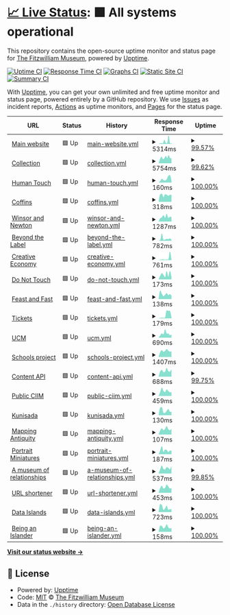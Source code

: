 # [📈 Live Status](https://fitzwilliammuseum.github.io/uptime): <!--live status--> **🟩 All systems operational**

This repository contains the open-source uptime monitor and status page for [The Fitzwilliam Museum](https://fitzmuseum.cam.ac.uk), powered by [Upptime](https://github.com/upptime/upptime).

[![Uptime CI](https://github.com/fitzwilliammuseum/uptime/workflows/Uptime%20CI/badge.svg)](https://github.com/fitzwilliammuseum/uptime/actions?query=workflow%3A%22Uptime+CI%22)
[![Response Time CI](https://github.com/fitzwilliammuseum/uptime/workflows/Response%20Time%20CI/badge.svg)](https://github.com/fitzwilliammuseum/uptime/actions?query=workflow%3A%22Response+Time+CI%22)
[![Graphs CI](https://github.com/fitzwilliammuseum/uptime/workflows/Graphs%20CI/badge.svg)](https://github.com/fitzwilliammuseum/uptime/actions?query=workflow%3A%22Graphs+CI%22)
[![Static Site CI](https://github.com/fitzwilliammuseum/uptime/workflows/Static%20Site%20CI/badge.svg)](https://github.com/fitzwilliammuseum/uptime/actions?query=workflow%3A%22Static+Site+CI%22)
[![Summary CI](https://github.com/fitzwilliammuseum/uptime/workflows/Summary%20CI/badge.svg)](https://github.com/fitzwilliammuseum/uptime/actions?query=workflow%3A%22Summary+CI%22)

With [Upptime](https://upptime.js.org), you can get your own unlimited and free uptime monitor and status page, powered entirely by a GitHub repository. We use [Issues](https://github.com/fitzwilliammuseum/uptime/issues) as incident reports, [Actions](https://github.com/fitzwilliammuseum/uptime/actions) as uptime monitors, and [Pages](https://fitzwilliammuseum.github.io/uptime) for the status page.

<!--start: status pages-->
<!-- This summary is generated by Upptime (https://github.com/upptime/upptime) -->
<!-- Do not edit this manually, your changes will be overwritten -->
<!-- prettier-ignore -->
| URL | Status | History | Response Time | Uptime |
| --- | ------ | ------- | ------------- | ------ |
| <img alt="" src="https://icons.duckduckgo.com/ip3/fitzmuseum.cam.ac.uk.ico" height="13"> [Main website](https://fitzmuseum.cam.ac.uk) | 🟩 Up | [main-website.yml](https://github.com/FitzwilliamMuseum/uptime/commits/HEAD/history/main-website.yml) | <details><summary><img alt="Response time graph" src="./graphs/main-website/response-time-week.png" height="20"> 5314ms</summary><br><a href="https://uptime.fitz.ms/history/main-website"><img alt="Response time 2534" src="https://img.shields.io/endpoint?url=https%3A%2F%2Fraw.githubusercontent.com%2FFitzwilliamMuseum%2Fuptime%2FHEAD%2Fapi%2Fmain-website%2Fresponse-time.json"></a><br><a href="https://uptime.fitz.ms/history/main-website"><img alt="24-hour response time 6651" src="https://img.shields.io/endpoint?url=https%3A%2F%2Fraw.githubusercontent.com%2FFitzwilliamMuseum%2Fuptime%2FHEAD%2Fapi%2Fmain-website%2Fresponse-time-day.json"></a><br><a href="https://uptime.fitz.ms/history/main-website"><img alt="7-day response time 5314" src="https://img.shields.io/endpoint?url=https%3A%2F%2Fraw.githubusercontent.com%2FFitzwilliamMuseum%2Fuptime%2FHEAD%2Fapi%2Fmain-website%2Fresponse-time-week.json"></a><br><a href="https://uptime.fitz.ms/history/main-website"><img alt="30-day response time 4545" src="https://img.shields.io/endpoint?url=https%3A%2F%2Fraw.githubusercontent.com%2FFitzwilliamMuseum%2Fuptime%2FHEAD%2Fapi%2Fmain-website%2Fresponse-time-month.json"></a><br><a href="https://uptime.fitz.ms/history/main-website"><img alt="1-year response time 2950" src="https://img.shields.io/endpoint?url=https%3A%2F%2Fraw.githubusercontent.com%2FFitzwilliamMuseum%2Fuptime%2FHEAD%2Fapi%2Fmain-website%2Fresponse-time-year.json"></a></details> | <details><summary><a href="https://uptime.fitz.ms/history/main-website">99.57%</a></summary><a href="https://uptime.fitz.ms/history/main-website"><img alt="All-time uptime 99.65%" src="https://img.shields.io/endpoint?url=https%3A%2F%2Fraw.githubusercontent.com%2FFitzwilliamMuseum%2Fuptime%2FHEAD%2Fapi%2Fmain-website%2Fuptime.json"></a><br><a href="https://uptime.fitz.ms/history/main-website"><img alt="24-hour uptime 99.22%" src="https://img.shields.io/endpoint?url=https%3A%2F%2Fraw.githubusercontent.com%2FFitzwilliamMuseum%2Fuptime%2FHEAD%2Fapi%2Fmain-website%2Fuptime-day.json"></a><br><a href="https://uptime.fitz.ms/history/main-website"><img alt="7-day uptime 99.57%" src="https://img.shields.io/endpoint?url=https%3A%2F%2Fraw.githubusercontent.com%2FFitzwilliamMuseum%2Fuptime%2FHEAD%2Fapi%2Fmain-website%2Fuptime-week.json"></a><br><a href="https://uptime.fitz.ms/history/main-website"><img alt="30-day uptime 99.75%" src="https://img.shields.io/endpoint?url=https%3A%2F%2Fraw.githubusercontent.com%2FFitzwilliamMuseum%2Fuptime%2FHEAD%2Fapi%2Fmain-website%2Fuptime-month.json"></a><br><a href="https://uptime.fitz.ms/history/main-website"><img alt="1-year uptime 99.13%" src="https://img.shields.io/endpoint?url=https%3A%2F%2Fraw.githubusercontent.com%2FFitzwilliamMuseum%2Fuptime%2FHEAD%2Fapi%2Fmain-website%2Fuptime-year.json"></a></details>
| <img alt="" src="https://icons.duckduckgo.com/ip3/data.fitzmuseum.cam.ac.uk.ico" height="13"> [Collection](https://data.fitzmuseum.cam.ac.uk) | 🟩 Up | [collection.yml](https://github.com/FitzwilliamMuseum/uptime/commits/HEAD/history/collection.yml) | <details><summary><img alt="Response time graph" src="./graphs/collection/response-time-week.png" height="20"> 5754ms</summary><br><a href="https://uptime.fitz.ms/history/collection"><img alt="Response time 3255" src="https://img.shields.io/endpoint?url=https%3A%2F%2Fraw.githubusercontent.com%2FFitzwilliamMuseum%2Fuptime%2FHEAD%2Fapi%2Fcollection%2Fresponse-time.json"></a><br><a href="https://uptime.fitz.ms/history/collection"><img alt="24-hour response time 7603" src="https://img.shields.io/endpoint?url=https%3A%2F%2Fraw.githubusercontent.com%2FFitzwilliamMuseum%2Fuptime%2FHEAD%2Fapi%2Fcollection%2Fresponse-time-day.json"></a><br><a href="https://uptime.fitz.ms/history/collection"><img alt="7-day response time 5754" src="https://img.shields.io/endpoint?url=https%3A%2F%2Fraw.githubusercontent.com%2FFitzwilliamMuseum%2Fuptime%2FHEAD%2Fapi%2Fcollection%2Fresponse-time-week.json"></a><br><a href="https://uptime.fitz.ms/history/collection"><img alt="30-day response time 4595" src="https://img.shields.io/endpoint?url=https%3A%2F%2Fraw.githubusercontent.com%2FFitzwilliamMuseum%2Fuptime%2FHEAD%2Fapi%2Fcollection%2Fresponse-time-month.json"></a><br><a href="https://uptime.fitz.ms/history/collection"><img alt="1-year response time 3971" src="https://img.shields.io/endpoint?url=https%3A%2F%2Fraw.githubusercontent.com%2FFitzwilliamMuseum%2Fuptime%2FHEAD%2Fapi%2Fcollection%2Fresponse-time-year.json"></a></details> | <details><summary><a href="https://uptime.fitz.ms/history/collection">99.62%</a></summary><a href="https://uptime.fitz.ms/history/collection"><img alt="All-time uptime 99.81%" src="https://img.shields.io/endpoint?url=https%3A%2F%2Fraw.githubusercontent.com%2FFitzwilliamMuseum%2Fuptime%2FHEAD%2Fapi%2Fcollection%2Fuptime.json"></a><br><a href="https://uptime.fitz.ms/history/collection"><img alt="24-hour uptime 99.32%" src="https://img.shields.io/endpoint?url=https%3A%2F%2Fraw.githubusercontent.com%2FFitzwilliamMuseum%2Fuptime%2FHEAD%2Fapi%2Fcollection%2Fuptime-day.json"></a><br><a href="https://uptime.fitz.ms/history/collection"><img alt="7-day uptime 99.62%" src="https://img.shields.io/endpoint?url=https%3A%2F%2Fraw.githubusercontent.com%2FFitzwilliamMuseum%2Fuptime%2FHEAD%2Fapi%2Fcollection%2Fuptime-week.json"></a><br><a href="https://uptime.fitz.ms/history/collection"><img alt="30-day uptime 99.79%" src="https://img.shields.io/endpoint?url=https%3A%2F%2Fraw.githubusercontent.com%2FFitzwilliamMuseum%2Fuptime%2FHEAD%2Fapi%2Fcollection%2Fuptime-month.json"></a><br><a href="https://uptime.fitz.ms/history/collection"><img alt="1-year uptime 99.39%" src="https://img.shields.io/endpoint?url=https%3A%2F%2Fraw.githubusercontent.com%2FFitzwilliamMuseum%2Fuptime%2FHEAD%2Fapi%2Fcollection%2Fuptime-year.json"></a></details>
| <img alt="" src="https://icons.duckduckgo.com/ip3/human-touch.fitzmuseum.cam.ac.uk.ico" height="13"> [Human Touch](https://human-touch.fitzmuseum.cam.ac.uk) | 🟩 Up | [human-touch.yml](https://github.com/FitzwilliamMuseum/uptime/commits/HEAD/history/human-touch.yml) | <details><summary><img alt="Response time graph" src="./graphs/human-touch/response-time-week.png" height="20"> 160ms</summary><br><a href="https://uptime.fitz.ms/history/human-touch"><img alt="Response time 375" src="https://img.shields.io/endpoint?url=https%3A%2F%2Fraw.githubusercontent.com%2FFitzwilliamMuseum%2Fuptime%2FHEAD%2Fapi%2Fhuman-touch%2Fresponse-time.json"></a><br><a href="https://uptime.fitz.ms/history/human-touch"><img alt="24-hour response time 98" src="https://img.shields.io/endpoint?url=https%3A%2F%2Fraw.githubusercontent.com%2FFitzwilliamMuseum%2Fuptime%2FHEAD%2Fapi%2Fhuman-touch%2Fresponse-time-day.json"></a><br><a href="https://uptime.fitz.ms/history/human-touch"><img alt="7-day response time 160" src="https://img.shields.io/endpoint?url=https%3A%2F%2Fraw.githubusercontent.com%2FFitzwilliamMuseum%2Fuptime%2FHEAD%2Fapi%2Fhuman-touch%2Fresponse-time-week.json"></a><br><a href="https://uptime.fitz.ms/history/human-touch"><img alt="30-day response time 221" src="https://img.shields.io/endpoint?url=https%3A%2F%2Fraw.githubusercontent.com%2FFitzwilliamMuseum%2Fuptime%2FHEAD%2Fapi%2Fhuman-touch%2Fresponse-time-month.json"></a><br><a href="https://uptime.fitz.ms/history/human-touch"><img alt="1-year response time 375" src="https://img.shields.io/endpoint?url=https%3A%2F%2Fraw.githubusercontent.com%2FFitzwilliamMuseum%2Fuptime%2FHEAD%2Fapi%2Fhuman-touch%2Fresponse-time-year.json"></a></details> | <details><summary><a href="https://uptime.fitz.ms/history/human-touch">100.00%</a></summary><a href="https://uptime.fitz.ms/history/human-touch"><img alt="All-time uptime 99.58%" src="https://img.shields.io/endpoint?url=https%3A%2F%2Fraw.githubusercontent.com%2FFitzwilliamMuseum%2Fuptime%2FHEAD%2Fapi%2Fhuman-touch%2Fuptime.json"></a><br><a href="https://uptime.fitz.ms/history/human-touch"><img alt="24-hour uptime 100.00%" src="https://img.shields.io/endpoint?url=https%3A%2F%2Fraw.githubusercontent.com%2FFitzwilliamMuseum%2Fuptime%2FHEAD%2Fapi%2Fhuman-touch%2Fuptime-day.json"></a><br><a href="https://uptime.fitz.ms/history/human-touch"><img alt="7-day uptime 100.00%" src="https://img.shields.io/endpoint?url=https%3A%2F%2Fraw.githubusercontent.com%2FFitzwilliamMuseum%2Fuptime%2FHEAD%2Fapi%2Fhuman-touch%2Fuptime-week.json"></a><br><a href="https://uptime.fitz.ms/history/human-touch"><img alt="30-day uptime 100.00%" src="https://img.shields.io/endpoint?url=https%3A%2F%2Fraw.githubusercontent.com%2FFitzwilliamMuseum%2Fuptime%2FHEAD%2Fapi%2Fhuman-touch%2Fuptime-month.json"></a><br><a href="https://uptime.fitz.ms/history/human-touch"><img alt="1-year uptime 100.00%" src="https://img.shields.io/endpoint?url=https%3A%2F%2Fraw.githubusercontent.com%2FFitzwilliamMuseum%2Fuptime%2FHEAD%2Fapi%2Fhuman-touch%2Fuptime-year.json"></a></details>
| <img alt="" src="https://icons.duckduckgo.com/ip3/egyptiancoffins.org.ico" height="13"> [Coffins](http://egyptiancoffins.org) | 🟩 Up | [coffins.yml](https://github.com/FitzwilliamMuseum/uptime/commits/HEAD/history/coffins.yml) | <details><summary><img alt="Response time graph" src="./graphs/coffins/response-time-week.png" height="20"> 318ms</summary><br><a href="https://uptime.fitz.ms/history/coffins"><img alt="Response time 322" src="https://img.shields.io/endpoint?url=https%3A%2F%2Fraw.githubusercontent.com%2FFitzwilliamMuseum%2Fuptime%2FHEAD%2Fapi%2Fcoffins%2Fresponse-time.json"></a><br><a href="https://uptime.fitz.ms/history/coffins"><img alt="24-hour response time 364" src="https://img.shields.io/endpoint?url=https%3A%2F%2Fraw.githubusercontent.com%2FFitzwilliamMuseum%2Fuptime%2FHEAD%2Fapi%2Fcoffins%2Fresponse-time-day.json"></a><br><a href="https://uptime.fitz.ms/history/coffins"><img alt="7-day response time 318" src="https://img.shields.io/endpoint?url=https%3A%2F%2Fraw.githubusercontent.com%2FFitzwilliamMuseum%2Fuptime%2FHEAD%2Fapi%2Fcoffins%2Fresponse-time-week.json"></a><br><a href="https://uptime.fitz.ms/history/coffins"><img alt="30-day response time 316" src="https://img.shields.io/endpoint?url=https%3A%2F%2Fraw.githubusercontent.com%2FFitzwilliamMuseum%2Fuptime%2FHEAD%2Fapi%2Fcoffins%2Fresponse-time-month.json"></a><br><a href="https://uptime.fitz.ms/history/coffins"><img alt="1-year response time 328" src="https://img.shields.io/endpoint?url=https%3A%2F%2Fraw.githubusercontent.com%2FFitzwilliamMuseum%2Fuptime%2FHEAD%2Fapi%2Fcoffins%2Fresponse-time-year.json"></a></details> | <details><summary><a href="https://uptime.fitz.ms/history/coffins">100.00%</a></summary><a href="https://uptime.fitz.ms/history/coffins"><img alt="All-time uptime 99.99%" src="https://img.shields.io/endpoint?url=https%3A%2F%2Fraw.githubusercontent.com%2FFitzwilliamMuseum%2Fuptime%2FHEAD%2Fapi%2Fcoffins%2Fuptime.json"></a><br><a href="https://uptime.fitz.ms/history/coffins"><img alt="24-hour uptime 100.00%" src="https://img.shields.io/endpoint?url=https%3A%2F%2Fraw.githubusercontent.com%2FFitzwilliamMuseum%2Fuptime%2FHEAD%2Fapi%2Fcoffins%2Fuptime-day.json"></a><br><a href="https://uptime.fitz.ms/history/coffins"><img alt="7-day uptime 100.00%" src="https://img.shields.io/endpoint?url=https%3A%2F%2Fraw.githubusercontent.com%2FFitzwilliamMuseum%2Fuptime%2FHEAD%2Fapi%2Fcoffins%2Fuptime-week.json"></a><br><a href="https://uptime.fitz.ms/history/coffins"><img alt="30-day uptime 100.00%" src="https://img.shields.io/endpoint?url=https%3A%2F%2Fraw.githubusercontent.com%2FFitzwilliamMuseum%2Fuptime%2FHEAD%2Fapi%2Fcoffins%2Fuptime-month.json"></a><br><a href="https://uptime.fitz.ms/history/coffins"><img alt="1-year uptime 100.00%" src="https://img.shields.io/endpoint?url=https%3A%2F%2Fraw.githubusercontent.com%2FFitzwilliamMuseum%2Fuptime%2FHEAD%2Fapi%2Fcoffins%2Fuptime-year.json"></a></details>
| <img alt="" src="https://icons.duckduckgo.com/ip3/winsorandnewton.fitzmuseum.cam.ac.uk.ico" height="13"> [Winsor and Newton](https://winsorandnewton.fitzmuseum.cam.ac.uk/) | 🟩 Up | [winsor-and-newton.yml](https://github.com/FitzwilliamMuseum/uptime/commits/HEAD/history/winsor-and-newton.yml) | <details><summary><img alt="Response time graph" src="./graphs/winsor-and-newton/response-time-week.png" height="20"> 1287ms</summary><br><a href="https://uptime.fitz.ms/history/winsor-and-newton"><img alt="Response time 872" src="https://img.shields.io/endpoint?url=https%3A%2F%2Fraw.githubusercontent.com%2FFitzwilliamMuseum%2Fuptime%2FHEAD%2Fapi%2Fwinsor-and-newton%2Fresponse-time.json"></a><br><a href="https://uptime.fitz.ms/history/winsor-and-newton"><img alt="24-hour response time 716" src="https://img.shields.io/endpoint?url=https%3A%2F%2Fraw.githubusercontent.com%2FFitzwilliamMuseum%2Fuptime%2FHEAD%2Fapi%2Fwinsor-and-newton%2Fresponse-time-day.json"></a><br><a href="https://uptime.fitz.ms/history/winsor-and-newton"><img alt="7-day response time 1287" src="https://img.shields.io/endpoint?url=https%3A%2F%2Fraw.githubusercontent.com%2FFitzwilliamMuseum%2Fuptime%2FHEAD%2Fapi%2Fwinsor-and-newton%2Fresponse-time-week.json"></a><br><a href="https://uptime.fitz.ms/history/winsor-and-newton"><img alt="30-day response time 1246" src="https://img.shields.io/endpoint?url=https%3A%2F%2Fraw.githubusercontent.com%2FFitzwilliamMuseum%2Fuptime%2FHEAD%2Fapi%2Fwinsor-and-newton%2Fresponse-time-month.json"></a><br><a href="https://uptime.fitz.ms/history/winsor-and-newton"><img alt="1-year response time 911" src="https://img.shields.io/endpoint?url=https%3A%2F%2Fraw.githubusercontent.com%2FFitzwilliamMuseum%2Fuptime%2FHEAD%2Fapi%2Fwinsor-and-newton%2Fresponse-time-year.json"></a></details> | <details><summary><a href="https://uptime.fitz.ms/history/winsor-and-newton">100.00%</a></summary><a href="https://uptime.fitz.ms/history/winsor-and-newton"><img alt="All-time uptime 98.97%" src="https://img.shields.io/endpoint?url=https%3A%2F%2Fraw.githubusercontent.com%2FFitzwilliamMuseum%2Fuptime%2FHEAD%2Fapi%2Fwinsor-and-newton%2Fuptime.json"></a><br><a href="https://uptime.fitz.ms/history/winsor-and-newton"><img alt="24-hour uptime 100.00%" src="https://img.shields.io/endpoint?url=https%3A%2F%2Fraw.githubusercontent.com%2FFitzwilliamMuseum%2Fuptime%2FHEAD%2Fapi%2Fwinsor-and-newton%2Fuptime-day.json"></a><br><a href="https://uptime.fitz.ms/history/winsor-and-newton"><img alt="7-day uptime 100.00%" src="https://img.shields.io/endpoint?url=https%3A%2F%2Fraw.githubusercontent.com%2FFitzwilliamMuseum%2Fuptime%2FHEAD%2Fapi%2Fwinsor-and-newton%2Fuptime-week.json"></a><br><a href="https://uptime.fitz.ms/history/winsor-and-newton"><img alt="30-day uptime 100.00%" src="https://img.shields.io/endpoint?url=https%3A%2F%2Fraw.githubusercontent.com%2FFitzwilliamMuseum%2Fuptime%2FHEAD%2Fapi%2Fwinsor-and-newton%2Fuptime-month.json"></a><br><a href="https://uptime.fitz.ms/history/winsor-and-newton"><img alt="1-year uptime 97.48%" src="https://img.shields.io/endpoint?url=https%3A%2F%2Fraw.githubusercontent.com%2FFitzwilliamMuseum%2Fuptime%2FHEAD%2Fapi%2Fwinsor-and-newton%2Fuptime-year.json"></a></details>
| <img alt="" src="https://icons.duckduckgo.com/ip3/beyondthelabel.fitzmuseum.cam.ac.uk.ico" height="13"> [Beyond the Label](https://beyondthelabel.fitzmuseum.cam.ac.uk/) | 🟩 Up | [beyond-the-label.yml](https://github.com/FitzwilliamMuseum/uptime/commits/HEAD/history/beyond-the-label.yml) | <details><summary><img alt="Response time graph" src="./graphs/beyond-the-label/response-time-week.png" height="20"> 782ms</summary><br><a href="https://uptime.fitz.ms/history/beyond-the-label"><img alt="Response time 317" src="https://img.shields.io/endpoint?url=https%3A%2F%2Fraw.githubusercontent.com%2FFitzwilliamMuseum%2Fuptime%2FHEAD%2Fapi%2Fbeyond-the-label%2Fresponse-time.json"></a><br><a href="https://uptime.fitz.ms/history/beyond-the-label"><img alt="24-hour response time 274" src="https://img.shields.io/endpoint?url=https%3A%2F%2Fraw.githubusercontent.com%2FFitzwilliamMuseum%2Fuptime%2FHEAD%2Fapi%2Fbeyond-the-label%2Fresponse-time-day.json"></a><br><a href="https://uptime.fitz.ms/history/beyond-the-label"><img alt="7-day response time 782" src="https://img.shields.io/endpoint?url=https%3A%2F%2Fraw.githubusercontent.com%2FFitzwilliamMuseum%2Fuptime%2FHEAD%2Fapi%2Fbeyond-the-label%2Fresponse-time-week.json"></a><br><a href="https://uptime.fitz.ms/history/beyond-the-label"><img alt="30-day response time 602" src="https://img.shields.io/endpoint?url=https%3A%2F%2Fraw.githubusercontent.com%2FFitzwilliamMuseum%2Fuptime%2FHEAD%2Fapi%2Fbeyond-the-label%2Fresponse-time-month.json"></a><br><a href="https://uptime.fitz.ms/history/beyond-the-label"><img alt="1-year response time 322" src="https://img.shields.io/endpoint?url=https%3A%2F%2Fraw.githubusercontent.com%2FFitzwilliamMuseum%2Fuptime%2FHEAD%2Fapi%2Fbeyond-the-label%2Fresponse-time-year.json"></a></details> | <details><summary><a href="https://uptime.fitz.ms/history/beyond-the-label">100.00%</a></summary><a href="https://uptime.fitz.ms/history/beyond-the-label"><img alt="All-time uptime 99.99%" src="https://img.shields.io/endpoint?url=https%3A%2F%2Fraw.githubusercontent.com%2FFitzwilliamMuseum%2Fuptime%2FHEAD%2Fapi%2Fbeyond-the-label%2Fuptime.json"></a><br><a href="https://uptime.fitz.ms/history/beyond-the-label"><img alt="24-hour uptime 100.00%" src="https://img.shields.io/endpoint?url=https%3A%2F%2Fraw.githubusercontent.com%2FFitzwilliamMuseum%2Fuptime%2FHEAD%2Fapi%2Fbeyond-the-label%2Fuptime-day.json"></a><br><a href="https://uptime.fitz.ms/history/beyond-the-label"><img alt="7-day uptime 100.00%" src="https://img.shields.io/endpoint?url=https%3A%2F%2Fraw.githubusercontent.com%2FFitzwilliamMuseum%2Fuptime%2FHEAD%2Fapi%2Fbeyond-the-label%2Fuptime-week.json"></a><br><a href="https://uptime.fitz.ms/history/beyond-the-label"><img alt="30-day uptime 100.00%" src="https://img.shields.io/endpoint?url=https%3A%2F%2Fraw.githubusercontent.com%2FFitzwilliamMuseum%2Fuptime%2FHEAD%2Fapi%2Fbeyond-the-label%2Fuptime-month.json"></a><br><a href="https://uptime.fitz.ms/history/beyond-the-label"><img alt="1-year uptime 100.00%" src="https://img.shields.io/endpoint?url=https%3A%2F%2Fraw.githubusercontent.com%2FFitzwilliamMuseum%2Fuptime%2FHEAD%2Fapi%2Fbeyond-the-label%2Fuptime-year.json"></a></details>
| <img alt="" src="https://icons.duckduckgo.com/ip3/creative-economy.fitzmuseum.cam.ac.uk.ico" height="13"> [Creative Economy](https://creative-economy.fitzmuseum.cam.ac.uk/) | 🟩 Up | [creative-economy.yml](https://github.com/FitzwilliamMuseum/uptime/commits/HEAD/history/creative-economy.yml) | <details><summary><img alt="Response time graph" src="./graphs/creative-economy/response-time-week.png" height="20"> 761ms</summary><br><a href="https://uptime.fitz.ms/history/creative-economy"><img alt="Response time 256" src="https://img.shields.io/endpoint?url=https%3A%2F%2Fraw.githubusercontent.com%2FFitzwilliamMuseum%2Fuptime%2FHEAD%2Fapi%2Fcreative-economy%2Fresponse-time.json"></a><br><a href="https://uptime.fitz.ms/history/creative-economy"><img alt="24-hour response time 4109" src="https://img.shields.io/endpoint?url=https%3A%2F%2Fraw.githubusercontent.com%2FFitzwilliamMuseum%2Fuptime%2FHEAD%2Fapi%2Fcreative-economy%2Fresponse-time-day.json"></a><br><a href="https://uptime.fitz.ms/history/creative-economy"><img alt="7-day response time 761" src="https://img.shields.io/endpoint?url=https%3A%2F%2Fraw.githubusercontent.com%2FFitzwilliamMuseum%2Fuptime%2FHEAD%2Fapi%2Fcreative-economy%2Fresponse-time-week.json"></a><br><a href="https://uptime.fitz.ms/history/creative-economy"><img alt="30-day response time 475" src="https://img.shields.io/endpoint?url=https%3A%2F%2Fraw.githubusercontent.com%2FFitzwilliamMuseum%2Fuptime%2FHEAD%2Fapi%2Fcreative-economy%2Fresponse-time-month.json"></a><br><a href="https://uptime.fitz.ms/history/creative-economy"><img alt="1-year response time 251" src="https://img.shields.io/endpoint?url=https%3A%2F%2Fraw.githubusercontent.com%2FFitzwilliamMuseum%2Fuptime%2FHEAD%2Fapi%2Fcreative-economy%2Fresponse-time-year.json"></a></details> | <details><summary><a href="https://uptime.fitz.ms/history/creative-economy">100.00%</a></summary><a href="https://uptime.fitz.ms/history/creative-economy"><img alt="All-time uptime 99.95%" src="https://img.shields.io/endpoint?url=https%3A%2F%2Fraw.githubusercontent.com%2FFitzwilliamMuseum%2Fuptime%2FHEAD%2Fapi%2Fcreative-economy%2Fuptime.json"></a><br><a href="https://uptime.fitz.ms/history/creative-economy"><img alt="24-hour uptime 100.00%" src="https://img.shields.io/endpoint?url=https%3A%2F%2Fraw.githubusercontent.com%2FFitzwilliamMuseum%2Fuptime%2FHEAD%2Fapi%2Fcreative-economy%2Fuptime-day.json"></a><br><a href="https://uptime.fitz.ms/history/creative-economy"><img alt="7-day uptime 100.00%" src="https://img.shields.io/endpoint?url=https%3A%2F%2Fraw.githubusercontent.com%2FFitzwilliamMuseum%2Fuptime%2FHEAD%2Fapi%2Fcreative-economy%2Fuptime-week.json"></a><br><a href="https://uptime.fitz.ms/history/creative-economy"><img alt="30-day uptime 100.00%" src="https://img.shields.io/endpoint?url=https%3A%2F%2Fraw.githubusercontent.com%2FFitzwilliamMuseum%2Fuptime%2FHEAD%2Fapi%2Fcreative-economy%2Fuptime-month.json"></a><br><a href="https://uptime.fitz.ms/history/creative-economy"><img alt="1-year uptime 99.86%" src="https://img.shields.io/endpoint?url=https%3A%2F%2Fraw.githubusercontent.com%2FFitzwilliamMuseum%2Fuptime%2FHEAD%2Fapi%2Fcreative-economy%2Fuptime-year.json"></a></details>
| <img alt="" src="https://icons.duckduckgo.com/ip3/do-not-touch.fitzmuseum.cam.ac.uk.ico" height="13"> [Do Not Touch](https://do-not-touch.fitzmuseum.cam.ac.uk) | 🟩 Up | [do-not-touch.yml](https://github.com/FitzwilliamMuseum/uptime/commits/HEAD/history/do-not-touch.yml) | <details><summary><img alt="Response time graph" src="./graphs/do-not-touch/response-time-week.png" height="20"> 173ms</summary><br><a href="https://uptime.fitz.ms/history/do-not-touch"><img alt="Response time 215" src="https://img.shields.io/endpoint?url=https%3A%2F%2Fraw.githubusercontent.com%2FFitzwilliamMuseum%2Fuptime%2FHEAD%2Fapi%2Fdo-not-touch%2Fresponse-time.json"></a><br><a href="https://uptime.fitz.ms/history/do-not-touch"><img alt="24-hour response time 160" src="https://img.shields.io/endpoint?url=https%3A%2F%2Fraw.githubusercontent.com%2FFitzwilliamMuseum%2Fuptime%2FHEAD%2Fapi%2Fdo-not-touch%2Fresponse-time-day.json"></a><br><a href="https://uptime.fitz.ms/history/do-not-touch"><img alt="7-day response time 173" src="https://img.shields.io/endpoint?url=https%3A%2F%2Fraw.githubusercontent.com%2FFitzwilliamMuseum%2Fuptime%2FHEAD%2Fapi%2Fdo-not-touch%2Fresponse-time-week.json"></a><br><a href="https://uptime.fitz.ms/history/do-not-touch"><img alt="30-day response time 150" src="https://img.shields.io/endpoint?url=https%3A%2F%2Fraw.githubusercontent.com%2FFitzwilliamMuseum%2Fuptime%2FHEAD%2Fapi%2Fdo-not-touch%2Fresponse-time-month.json"></a><br><a href="https://uptime.fitz.ms/history/do-not-touch"><img alt="1-year response time 213" src="https://img.shields.io/endpoint?url=https%3A%2F%2Fraw.githubusercontent.com%2FFitzwilliamMuseum%2Fuptime%2FHEAD%2Fapi%2Fdo-not-touch%2Fresponse-time-year.json"></a></details> | <details><summary><a href="https://uptime.fitz.ms/history/do-not-touch">100.00%</a></summary><a href="https://uptime.fitz.ms/history/do-not-touch"><img alt="All-time uptime 100.00%" src="https://img.shields.io/endpoint?url=https%3A%2F%2Fraw.githubusercontent.com%2FFitzwilliamMuseum%2Fuptime%2FHEAD%2Fapi%2Fdo-not-touch%2Fuptime.json"></a><br><a href="https://uptime.fitz.ms/history/do-not-touch"><img alt="24-hour uptime 100.00%" src="https://img.shields.io/endpoint?url=https%3A%2F%2Fraw.githubusercontent.com%2FFitzwilliamMuseum%2Fuptime%2FHEAD%2Fapi%2Fdo-not-touch%2Fuptime-day.json"></a><br><a href="https://uptime.fitz.ms/history/do-not-touch"><img alt="7-day uptime 100.00%" src="https://img.shields.io/endpoint?url=https%3A%2F%2Fraw.githubusercontent.com%2FFitzwilliamMuseum%2Fuptime%2FHEAD%2Fapi%2Fdo-not-touch%2Fuptime-week.json"></a><br><a href="https://uptime.fitz.ms/history/do-not-touch"><img alt="30-day uptime 100.00%" src="https://img.shields.io/endpoint?url=https%3A%2F%2Fraw.githubusercontent.com%2FFitzwilliamMuseum%2Fuptime%2FHEAD%2Fapi%2Fdo-not-touch%2Fuptime-month.json"></a><br><a href="https://uptime.fitz.ms/history/do-not-touch"><img alt="1-year uptime 100.00%" src="https://img.shields.io/endpoint?url=https%3A%2F%2Fraw.githubusercontent.com%2FFitzwilliamMuseum%2Fuptime%2FHEAD%2Fapi%2Fdo-not-touch%2Fuptime-year.json"></a></details>
| <img alt="" src="https://icons.duckduckgo.com/ip3/feast-and-fast.fitzmuseum.cam.ac.uk.ico" height="13"> [Feast and Fast](https://feast-and-fast.fitzmuseum.cam.ac.uk) | 🟩 Up | [feast-and-fast.yml](https://github.com/FitzwilliamMuseum/uptime/commits/HEAD/history/feast-and-fast.yml) | <details><summary><img alt="Response time graph" src="./graphs/feast-and-fast/response-time-week.png" height="20"> 138ms</summary><br><a href="https://uptime.fitz.ms/history/feast-and-fast"><img alt="Response time 252" src="https://img.shields.io/endpoint?url=https%3A%2F%2Fraw.githubusercontent.com%2FFitzwilliamMuseum%2Fuptime%2FHEAD%2Fapi%2Ffeast-and-fast%2Fresponse-time.json"></a><br><a href="https://uptime.fitz.ms/history/feast-and-fast"><img alt="24-hour response time 178" src="https://img.shields.io/endpoint?url=https%3A%2F%2Fraw.githubusercontent.com%2FFitzwilliamMuseum%2Fuptime%2FHEAD%2Fapi%2Ffeast-and-fast%2Fresponse-time-day.json"></a><br><a href="https://uptime.fitz.ms/history/feast-and-fast"><img alt="7-day response time 138" src="https://img.shields.io/endpoint?url=https%3A%2F%2Fraw.githubusercontent.com%2FFitzwilliamMuseum%2Fuptime%2FHEAD%2Fapi%2Ffeast-and-fast%2Fresponse-time-week.json"></a><br><a href="https://uptime.fitz.ms/history/feast-and-fast"><img alt="30-day response time 317" src="https://img.shields.io/endpoint?url=https%3A%2F%2Fraw.githubusercontent.com%2FFitzwilliamMuseum%2Fuptime%2FHEAD%2Fapi%2Ffeast-and-fast%2Fresponse-time-month.json"></a><br><a href="https://uptime.fitz.ms/history/feast-and-fast"><img alt="1-year response time 234" src="https://img.shields.io/endpoint?url=https%3A%2F%2Fraw.githubusercontent.com%2FFitzwilliamMuseum%2Fuptime%2FHEAD%2Fapi%2Ffeast-and-fast%2Fresponse-time-year.json"></a></details> | <details><summary><a href="https://uptime.fitz.ms/history/feast-and-fast">100.00%</a></summary><a href="https://uptime.fitz.ms/history/feast-and-fast"><img alt="All-time uptime 100.00%" src="https://img.shields.io/endpoint?url=https%3A%2F%2Fraw.githubusercontent.com%2FFitzwilliamMuseum%2Fuptime%2FHEAD%2Fapi%2Ffeast-and-fast%2Fuptime.json"></a><br><a href="https://uptime.fitz.ms/history/feast-and-fast"><img alt="24-hour uptime 100.00%" src="https://img.shields.io/endpoint?url=https%3A%2F%2Fraw.githubusercontent.com%2FFitzwilliamMuseum%2Fuptime%2FHEAD%2Fapi%2Ffeast-and-fast%2Fuptime-day.json"></a><br><a href="https://uptime.fitz.ms/history/feast-and-fast"><img alt="7-day uptime 100.00%" src="https://img.shields.io/endpoint?url=https%3A%2F%2Fraw.githubusercontent.com%2FFitzwilliamMuseum%2Fuptime%2FHEAD%2Fapi%2Ffeast-and-fast%2Fuptime-week.json"></a><br><a href="https://uptime.fitz.ms/history/feast-and-fast"><img alt="30-day uptime 100.00%" src="https://img.shields.io/endpoint?url=https%3A%2F%2Fraw.githubusercontent.com%2FFitzwilliamMuseum%2Fuptime%2FHEAD%2Fapi%2Ffeast-and-fast%2Fuptime-month.json"></a><br><a href="https://uptime.fitz.ms/history/feast-and-fast"><img alt="1-year uptime 100.00%" src="https://img.shields.io/endpoint?url=https%3A%2F%2Fraw.githubusercontent.com%2FFitzwilliamMuseum%2Fuptime%2FHEAD%2Fapi%2Ffeast-and-fast%2Fuptime-year.json"></a></details>
| <img alt="" src="https://icons.duckduckgo.com/ip3/tickets.museums.cam.ac.uk.ico" height="13"> [Tickets](https://tickets.museums.cam.ac.uk) | 🟩 Up | [tickets.yml](https://github.com/FitzwilliamMuseum/uptime/commits/HEAD/history/tickets.yml) | <details><summary><img alt="Response time graph" src="./graphs/tickets/response-time-week.png" height="20"> 179ms</summary><br><a href="https://uptime.fitz.ms/history/tickets"><img alt="Response time 1050" src="https://img.shields.io/endpoint?url=https%3A%2F%2Fraw.githubusercontent.com%2FFitzwilliamMuseum%2Fuptime%2FHEAD%2Fapi%2Ftickets%2Fresponse-time.json"></a><br><a href="https://uptime.fitz.ms/history/tickets"><img alt="24-hour response time 274" src="https://img.shields.io/endpoint?url=https%3A%2F%2Fraw.githubusercontent.com%2FFitzwilliamMuseum%2Fuptime%2FHEAD%2Fapi%2Ftickets%2Fresponse-time-day.json"></a><br><a href="https://uptime.fitz.ms/history/tickets"><img alt="7-day response time 179" src="https://img.shields.io/endpoint?url=https%3A%2F%2Fraw.githubusercontent.com%2FFitzwilliamMuseum%2Fuptime%2FHEAD%2Fapi%2Ftickets%2Fresponse-time-week.json"></a><br><a href="https://uptime.fitz.ms/history/tickets"><img alt="30-day response time 1700" src="https://img.shields.io/endpoint?url=https%3A%2F%2Fraw.githubusercontent.com%2FFitzwilliamMuseum%2Fuptime%2FHEAD%2Fapi%2Ftickets%2Fresponse-time-month.json"></a><br><a href="https://uptime.fitz.ms/history/tickets"><img alt="1-year response time 1191" src="https://img.shields.io/endpoint?url=https%3A%2F%2Fraw.githubusercontent.com%2FFitzwilliamMuseum%2Fuptime%2FHEAD%2Fapi%2Ftickets%2Fresponse-time-year.json"></a></details> | <details><summary><a href="https://uptime.fitz.ms/history/tickets">100.00%</a></summary><a href="https://uptime.fitz.ms/history/tickets"><img alt="All-time uptime 99.96%" src="https://img.shields.io/endpoint?url=https%3A%2F%2Fraw.githubusercontent.com%2FFitzwilliamMuseum%2Fuptime%2FHEAD%2Fapi%2Ftickets%2Fuptime.json"></a><br><a href="https://uptime.fitz.ms/history/tickets"><img alt="24-hour uptime 100.00%" src="https://img.shields.io/endpoint?url=https%3A%2F%2Fraw.githubusercontent.com%2FFitzwilliamMuseum%2Fuptime%2FHEAD%2Fapi%2Ftickets%2Fuptime-day.json"></a><br><a href="https://uptime.fitz.ms/history/tickets"><img alt="7-day uptime 100.00%" src="https://img.shields.io/endpoint?url=https%3A%2F%2Fraw.githubusercontent.com%2FFitzwilliamMuseum%2Fuptime%2FHEAD%2Fapi%2Ftickets%2Fuptime-week.json"></a><br><a href="https://uptime.fitz.ms/history/tickets"><img alt="30-day uptime 99.99%" src="https://img.shields.io/endpoint?url=https%3A%2F%2Fraw.githubusercontent.com%2FFitzwilliamMuseum%2Fuptime%2FHEAD%2Fapi%2Ftickets%2Fuptime-month.json"></a><br><a href="https://uptime.fitz.ms/history/tickets"><img alt="1-year uptime 99.99%" src="https://img.shields.io/endpoint?url=https%3A%2F%2Fraw.githubusercontent.com%2FFitzwilliamMuseum%2Fuptime%2FHEAD%2Fapi%2Ftickets%2Fuptime-year.json"></a></details>
| <img alt="" src="https://icons.duckduckgo.com/ip3/museums.cam.ac.uk.ico" height="13"> [UCM](https://museums.cam.ac.uk) | 🟩 Up | [ucm.yml](https://github.com/FitzwilliamMuseum/uptime/commits/HEAD/history/ucm.yml) | <details><summary><img alt="Response time graph" src="./graphs/ucm/response-time-week.png" height="20"> 690ms</summary><br><a href="https://uptime.fitz.ms/history/ucm"><img alt="Response time 837" src="https://img.shields.io/endpoint?url=https%3A%2F%2Fraw.githubusercontent.com%2FFitzwilliamMuseum%2Fuptime%2FHEAD%2Fapi%2Fucm%2Fresponse-time.json"></a><br><a href="https://uptime.fitz.ms/history/ucm"><img alt="24-hour response time 716" src="https://img.shields.io/endpoint?url=https%3A%2F%2Fraw.githubusercontent.com%2FFitzwilliamMuseum%2Fuptime%2FHEAD%2Fapi%2Fucm%2Fresponse-time-day.json"></a><br><a href="https://uptime.fitz.ms/history/ucm"><img alt="7-day response time 690" src="https://img.shields.io/endpoint?url=https%3A%2F%2Fraw.githubusercontent.com%2FFitzwilliamMuseum%2Fuptime%2FHEAD%2Fapi%2Fucm%2Fresponse-time-week.json"></a><br><a href="https://uptime.fitz.ms/history/ucm"><img alt="30-day response time 816" src="https://img.shields.io/endpoint?url=https%3A%2F%2Fraw.githubusercontent.com%2FFitzwilliamMuseum%2Fuptime%2FHEAD%2Fapi%2Fucm%2Fresponse-time-month.json"></a><br><a href="https://uptime.fitz.ms/history/ucm"><img alt="1-year response time 846" src="https://img.shields.io/endpoint?url=https%3A%2F%2Fraw.githubusercontent.com%2FFitzwilliamMuseum%2Fuptime%2FHEAD%2Fapi%2Fucm%2Fresponse-time-year.json"></a></details> | <details><summary><a href="https://uptime.fitz.ms/history/ucm">100.00%</a></summary><a href="https://uptime.fitz.ms/history/ucm"><img alt="All-time uptime 98.53%" src="https://img.shields.io/endpoint?url=https%3A%2F%2Fraw.githubusercontent.com%2FFitzwilliamMuseum%2Fuptime%2FHEAD%2Fapi%2Fucm%2Fuptime.json"></a><br><a href="https://uptime.fitz.ms/history/ucm"><img alt="24-hour uptime 100.00%" src="https://img.shields.io/endpoint?url=https%3A%2F%2Fraw.githubusercontent.com%2FFitzwilliamMuseum%2Fuptime%2FHEAD%2Fapi%2Fucm%2Fuptime-day.json"></a><br><a href="https://uptime.fitz.ms/history/ucm"><img alt="7-day uptime 100.00%" src="https://img.shields.io/endpoint?url=https%3A%2F%2Fraw.githubusercontent.com%2FFitzwilliamMuseum%2Fuptime%2FHEAD%2Fapi%2Fucm%2Fuptime-week.json"></a><br><a href="https://uptime.fitz.ms/history/ucm"><img alt="30-day uptime 100.00%" src="https://img.shields.io/endpoint?url=https%3A%2F%2Fraw.githubusercontent.com%2FFitzwilliamMuseum%2Fuptime%2FHEAD%2Fapi%2Fucm%2Fuptime-month.json"></a><br><a href="https://uptime.fitz.ms/history/ucm"><img alt="1-year uptime 98.12%" src="https://img.shields.io/endpoint?url=https%3A%2F%2Fraw.githubusercontent.com%2FFitzwilliamMuseum%2Fuptime%2FHEAD%2Fapi%2Fucm%2Fuptime-year.json"></a></details>
| <img alt="" src="https://icons.duckduckgo.com/ip3/schools.fitzmuseum.cam.ac.uk.ico" height="13"> [Schools project](http://schools.fitzmuseum.cam.ac.uk) | 🟩 Up | [schools-project.yml](https://github.com/FitzwilliamMuseum/uptime/commits/HEAD/history/schools-project.yml) | <details><summary><img alt="Response time graph" src="./graphs/schools-project/response-time-week.png" height="20"> 1407ms</summary><br><a href="https://uptime.fitz.ms/history/schools-project"><img alt="Response time 1112" src="https://img.shields.io/endpoint?url=https%3A%2F%2Fraw.githubusercontent.com%2FFitzwilliamMuseum%2Fuptime%2FHEAD%2Fapi%2Fschools-project%2Fresponse-time.json"></a><br><a href="https://uptime.fitz.ms/history/schools-project"><img alt="24-hour response time 2035" src="https://img.shields.io/endpoint?url=https%3A%2F%2Fraw.githubusercontent.com%2FFitzwilliamMuseum%2Fuptime%2FHEAD%2Fapi%2Fschools-project%2Fresponse-time-day.json"></a><br><a href="https://uptime.fitz.ms/history/schools-project"><img alt="7-day response time 1407" src="https://img.shields.io/endpoint?url=https%3A%2F%2Fraw.githubusercontent.com%2FFitzwilliamMuseum%2Fuptime%2FHEAD%2Fapi%2Fschools-project%2Fresponse-time-week.json"></a><br><a href="https://uptime.fitz.ms/history/schools-project"><img alt="30-day response time 1330" src="https://img.shields.io/endpoint?url=https%3A%2F%2Fraw.githubusercontent.com%2FFitzwilliamMuseum%2Fuptime%2FHEAD%2Fapi%2Fschools-project%2Fresponse-time-month.json"></a><br><a href="https://uptime.fitz.ms/history/schools-project"><img alt="1-year response time 1115" src="https://img.shields.io/endpoint?url=https%3A%2F%2Fraw.githubusercontent.com%2FFitzwilliamMuseum%2Fuptime%2FHEAD%2Fapi%2Fschools-project%2Fresponse-time-year.json"></a></details> | <details><summary><a href="https://uptime.fitz.ms/history/schools-project">100.00%</a></summary><a href="https://uptime.fitz.ms/history/schools-project"><img alt="All-time uptime 96.27%" src="https://img.shields.io/endpoint?url=https%3A%2F%2Fraw.githubusercontent.com%2FFitzwilliamMuseum%2Fuptime%2FHEAD%2Fapi%2Fschools-project%2Fuptime.json"></a><br><a href="https://uptime.fitz.ms/history/schools-project"><img alt="24-hour uptime 100.00%" src="https://img.shields.io/endpoint?url=https%3A%2F%2Fraw.githubusercontent.com%2FFitzwilliamMuseum%2Fuptime%2FHEAD%2Fapi%2Fschools-project%2Fuptime-day.json"></a><br><a href="https://uptime.fitz.ms/history/schools-project"><img alt="7-day uptime 100.00%" src="https://img.shields.io/endpoint?url=https%3A%2F%2Fraw.githubusercontent.com%2FFitzwilliamMuseum%2Fuptime%2FHEAD%2Fapi%2Fschools-project%2Fuptime-week.json"></a><br><a href="https://uptime.fitz.ms/history/schools-project"><img alt="30-day uptime 100.00%" src="https://img.shields.io/endpoint?url=https%3A%2F%2Fraw.githubusercontent.com%2FFitzwilliamMuseum%2Fuptime%2FHEAD%2Fapi%2Fschools-project%2Fuptime-month.json"></a><br><a href="https://uptime.fitz.ms/history/schools-project"><img alt="1-year uptime 93.68%" src="https://img.shields.io/endpoint?url=https%3A%2F%2Fraw.githubusercontent.com%2FFitzwilliamMuseum%2Fuptime%2FHEAD%2Fapi%2Fschools-project%2Fuptime-year.json"></a></details>
| <img alt="" src="https://icons.duckduckgo.com/ip3/content.fitz.ms.ico" height="13"> [Content API](https://content.fitz.ms) | 🟩 Up | [content-api.yml](https://github.com/FitzwilliamMuseum/uptime/commits/HEAD/history/content-api.yml) | <details><summary><img alt="Response time graph" src="./graphs/content-api/response-time-week.png" height="20"> 688ms</summary><br><a href="https://uptime.fitz.ms/history/content-api"><img alt="Response time 741" src="https://img.shields.io/endpoint?url=https%3A%2F%2Fraw.githubusercontent.com%2FFitzwilliamMuseum%2Fuptime%2FHEAD%2Fapi%2Fcontent-api%2Fresponse-time.json"></a><br><a href="https://uptime.fitz.ms/history/content-api"><img alt="24-hour response time 1034" src="https://img.shields.io/endpoint?url=https%3A%2F%2Fraw.githubusercontent.com%2FFitzwilliamMuseum%2Fuptime%2FHEAD%2Fapi%2Fcontent-api%2Fresponse-time-day.json"></a><br><a href="https://uptime.fitz.ms/history/content-api"><img alt="7-day response time 688" src="https://img.shields.io/endpoint?url=https%3A%2F%2Fraw.githubusercontent.com%2FFitzwilliamMuseum%2Fuptime%2FHEAD%2Fapi%2Fcontent-api%2Fresponse-time-week.json"></a><br><a href="https://uptime.fitz.ms/history/content-api"><img alt="30-day response time 618" src="https://img.shields.io/endpoint?url=https%3A%2F%2Fraw.githubusercontent.com%2FFitzwilliamMuseum%2Fuptime%2FHEAD%2Fapi%2Fcontent-api%2Fresponse-time-month.json"></a><br><a href="https://uptime.fitz.ms/history/content-api"><img alt="1-year response time 713" src="https://img.shields.io/endpoint?url=https%3A%2F%2Fraw.githubusercontent.com%2FFitzwilliamMuseum%2Fuptime%2FHEAD%2Fapi%2Fcontent-api%2Fresponse-time-year.json"></a></details> | <details><summary><a href="https://uptime.fitz.ms/history/content-api">99.75%</a></summary><a href="https://uptime.fitz.ms/history/content-api"><img alt="All-time uptime 99.98%" src="https://img.shields.io/endpoint?url=https%3A%2F%2Fraw.githubusercontent.com%2FFitzwilliamMuseum%2Fuptime%2FHEAD%2Fapi%2Fcontent-api%2Fuptime.json"></a><br><a href="https://uptime.fitz.ms/history/content-api"><img alt="24-hour uptime 99.68%" src="https://img.shields.io/endpoint?url=https%3A%2F%2Fraw.githubusercontent.com%2FFitzwilliamMuseum%2Fuptime%2FHEAD%2Fapi%2Fcontent-api%2Fuptime-day.json"></a><br><a href="https://uptime.fitz.ms/history/content-api"><img alt="7-day uptime 99.75%" src="https://img.shields.io/endpoint?url=https%3A%2F%2Fraw.githubusercontent.com%2FFitzwilliamMuseum%2Fuptime%2FHEAD%2Fapi%2Fcontent-api%2Fuptime-week.json"></a><br><a href="https://uptime.fitz.ms/history/content-api"><img alt="30-day uptime 99.91%" src="https://img.shields.io/endpoint?url=https%3A%2F%2Fraw.githubusercontent.com%2FFitzwilliamMuseum%2Fuptime%2FHEAD%2Fapi%2Fcontent-api%2Fuptime-month.json"></a><br><a href="https://uptime.fitz.ms/history/content-api"><img alt="1-year uptime 99.98%" src="https://img.shields.io/endpoint?url=https%3A%2F%2Fraw.githubusercontent.com%2FFitzwilliamMuseum%2Fuptime%2FHEAD%2Fapi%2Fcontent-api%2Fuptime-year.json"></a></details>
| <img alt="" src="https://icons.duckduckgo.com/ip3/api.fitz.ms.ico" height="13"> [Public CIIM](https://api.fitz.ms) | 🟩 Up | [public-ciim.yml](https://github.com/FitzwilliamMuseum/uptime/commits/HEAD/history/public-ciim.yml) | <details><summary><img alt="Response time graph" src="./graphs/public-ciim/response-time-week.png" height="20"> 459ms</summary><br><a href="https://uptime.fitz.ms/history/public-ciim"><img alt="Response time 544" src="https://img.shields.io/endpoint?url=https%3A%2F%2Fraw.githubusercontent.com%2FFitzwilliamMuseum%2Fuptime%2FHEAD%2Fapi%2Fpublic-ciim%2Fresponse-time.json"></a><br><a href="https://uptime.fitz.ms/history/public-ciim"><img alt="24-hour response time 507" src="https://img.shields.io/endpoint?url=https%3A%2F%2Fraw.githubusercontent.com%2FFitzwilliamMuseum%2Fuptime%2FHEAD%2Fapi%2Fpublic-ciim%2Fresponse-time-day.json"></a><br><a href="https://uptime.fitz.ms/history/public-ciim"><img alt="7-day response time 459" src="https://img.shields.io/endpoint?url=https%3A%2F%2Fraw.githubusercontent.com%2FFitzwilliamMuseum%2Fuptime%2FHEAD%2Fapi%2Fpublic-ciim%2Fresponse-time-week.json"></a><br><a href="https://uptime.fitz.ms/history/public-ciim"><img alt="30-day response time 478" src="https://img.shields.io/endpoint?url=https%3A%2F%2Fraw.githubusercontent.com%2FFitzwilliamMuseum%2Fuptime%2FHEAD%2Fapi%2Fpublic-ciim%2Fresponse-time-month.json"></a><br><a href="https://uptime.fitz.ms/history/public-ciim"><img alt="1-year response time 549" src="https://img.shields.io/endpoint?url=https%3A%2F%2Fraw.githubusercontent.com%2FFitzwilliamMuseum%2Fuptime%2FHEAD%2Fapi%2Fpublic-ciim%2Fresponse-time-year.json"></a></details> | <details><summary><a href="https://uptime.fitz.ms/history/public-ciim">100.00%</a></summary><a href="https://uptime.fitz.ms/history/public-ciim"><img alt="All-time uptime 100.00%" src="https://img.shields.io/endpoint?url=https%3A%2F%2Fraw.githubusercontent.com%2FFitzwilliamMuseum%2Fuptime%2FHEAD%2Fapi%2Fpublic-ciim%2Fuptime.json"></a><br><a href="https://uptime.fitz.ms/history/public-ciim"><img alt="24-hour uptime 100.00%" src="https://img.shields.io/endpoint?url=https%3A%2F%2Fraw.githubusercontent.com%2FFitzwilliamMuseum%2Fuptime%2FHEAD%2Fapi%2Fpublic-ciim%2Fuptime-day.json"></a><br><a href="https://uptime.fitz.ms/history/public-ciim"><img alt="7-day uptime 100.00%" src="https://img.shields.io/endpoint?url=https%3A%2F%2Fraw.githubusercontent.com%2FFitzwilliamMuseum%2Fuptime%2FHEAD%2Fapi%2Fpublic-ciim%2Fuptime-week.json"></a><br><a href="https://uptime.fitz.ms/history/public-ciim"><img alt="30-day uptime 100.00%" src="https://img.shields.io/endpoint?url=https%3A%2F%2Fraw.githubusercontent.com%2FFitzwilliamMuseum%2Fuptime%2FHEAD%2Fapi%2Fpublic-ciim%2Fuptime-month.json"></a><br><a href="https://uptime.fitz.ms/history/public-ciim"><img alt="1-year uptime 100.00%" src="https://img.shields.io/endpoint?url=https%3A%2F%2Fraw.githubusercontent.com%2FFitzwilliamMuseum%2Fuptime%2FHEAD%2Fapi%2Fpublic-ciim%2Fuptime-year.json"></a></details>
| <img alt="" src="https://icons.duckduckgo.com/ip3/kunisada-and-kabuki.fitzmuseum.cam.ac.uk.ico" height="13"> [Kunisada](https://kunisada-and-kabuki.fitzmuseum.cam.ac.uk) | 🟩 Up | [kunisada.yml](https://github.com/FitzwilliamMuseum/uptime/commits/HEAD/history/kunisada.yml) | <details><summary><img alt="Response time graph" src="./graphs/kunisada/response-time-week.png" height="20"> 130ms</summary><br><a href="https://uptime.fitz.ms/history/kunisada"><img alt="Response time 220" src="https://img.shields.io/endpoint?url=https%3A%2F%2Fraw.githubusercontent.com%2FFitzwilliamMuseum%2Fuptime%2FHEAD%2Fapi%2Fkunisada%2Fresponse-time.json"></a><br><a href="https://uptime.fitz.ms/history/kunisada"><img alt="24-hour response time 73" src="https://img.shields.io/endpoint?url=https%3A%2F%2Fraw.githubusercontent.com%2FFitzwilliamMuseum%2Fuptime%2FHEAD%2Fapi%2Fkunisada%2Fresponse-time-day.json"></a><br><a href="https://uptime.fitz.ms/history/kunisada"><img alt="7-day response time 130" src="https://img.shields.io/endpoint?url=https%3A%2F%2Fraw.githubusercontent.com%2FFitzwilliamMuseum%2Fuptime%2FHEAD%2Fapi%2Fkunisada%2Fresponse-time-week.json"></a><br><a href="https://uptime.fitz.ms/history/kunisada"><img alt="30-day response time 163" src="https://img.shields.io/endpoint?url=https%3A%2F%2Fraw.githubusercontent.com%2FFitzwilliamMuseum%2Fuptime%2FHEAD%2Fapi%2Fkunisada%2Fresponse-time-month.json"></a><br><a href="https://uptime.fitz.ms/history/kunisada"><img alt="1-year response time 203" src="https://img.shields.io/endpoint?url=https%3A%2F%2Fraw.githubusercontent.com%2FFitzwilliamMuseum%2Fuptime%2FHEAD%2Fapi%2Fkunisada%2Fresponse-time-year.json"></a></details> | <details><summary><a href="https://uptime.fitz.ms/history/kunisada">100.00%</a></summary><a href="https://uptime.fitz.ms/history/kunisada"><img alt="All-time uptime 100.00%" src="https://img.shields.io/endpoint?url=https%3A%2F%2Fraw.githubusercontent.com%2FFitzwilliamMuseum%2Fuptime%2FHEAD%2Fapi%2Fkunisada%2Fuptime.json"></a><br><a href="https://uptime.fitz.ms/history/kunisada"><img alt="24-hour uptime 100.00%" src="https://img.shields.io/endpoint?url=https%3A%2F%2Fraw.githubusercontent.com%2FFitzwilliamMuseum%2Fuptime%2FHEAD%2Fapi%2Fkunisada%2Fuptime-day.json"></a><br><a href="https://uptime.fitz.ms/history/kunisada"><img alt="7-day uptime 100.00%" src="https://img.shields.io/endpoint?url=https%3A%2F%2Fraw.githubusercontent.com%2FFitzwilliamMuseum%2Fuptime%2FHEAD%2Fapi%2Fkunisada%2Fuptime-week.json"></a><br><a href="https://uptime.fitz.ms/history/kunisada"><img alt="30-day uptime 100.00%" src="https://img.shields.io/endpoint?url=https%3A%2F%2Fraw.githubusercontent.com%2FFitzwilliamMuseum%2Fuptime%2FHEAD%2Fapi%2Fkunisada%2Fuptime-month.json"></a><br><a href="https://uptime.fitz.ms/history/kunisada"><img alt="1-year uptime 100.00%" src="https://img.shields.io/endpoint?url=https%3A%2F%2Fraw.githubusercontent.com%2FFitzwilliamMuseum%2Fuptime%2FHEAD%2Fapi%2Fkunisada%2Fuptime-year.json"></a></details>
| <img alt="" src="https://icons.duckduckgo.com/ip3/mapping-antiquity.fitzmuseum.cam.ac.uk.ico" height="13"> [Mapping Antiquity](https://mapping-antiquity.fitzmuseum.cam.ac.uk) | 🟩 Up | [mapping-antiquity.yml](https://github.com/FitzwilliamMuseum/uptime/commits/HEAD/history/mapping-antiquity.yml) | <details><summary><img alt="Response time graph" src="./graphs/mapping-antiquity/response-time-week.png" height="20"> 107ms</summary><br><a href="https://uptime.fitz.ms/history/mapping-antiquity"><img alt="Response time 213" src="https://img.shields.io/endpoint?url=https%3A%2F%2Fraw.githubusercontent.com%2FFitzwilliamMuseum%2Fuptime%2FHEAD%2Fapi%2Fmapping-antiquity%2Fresponse-time.json"></a><br><a href="https://uptime.fitz.ms/history/mapping-antiquity"><img alt="24-hour response time 76" src="https://img.shields.io/endpoint?url=https%3A%2F%2Fraw.githubusercontent.com%2FFitzwilliamMuseum%2Fuptime%2FHEAD%2Fapi%2Fmapping-antiquity%2Fresponse-time-day.json"></a><br><a href="https://uptime.fitz.ms/history/mapping-antiquity"><img alt="7-day response time 107" src="https://img.shields.io/endpoint?url=https%3A%2F%2Fraw.githubusercontent.com%2FFitzwilliamMuseum%2Fuptime%2FHEAD%2Fapi%2Fmapping-antiquity%2Fresponse-time-week.json"></a><br><a href="https://uptime.fitz.ms/history/mapping-antiquity"><img alt="30-day response time 150" src="https://img.shields.io/endpoint?url=https%3A%2F%2Fraw.githubusercontent.com%2FFitzwilliamMuseum%2Fuptime%2FHEAD%2Fapi%2Fmapping-antiquity%2Fresponse-time-month.json"></a><br><a href="https://uptime.fitz.ms/history/mapping-antiquity"><img alt="1-year response time 194" src="https://img.shields.io/endpoint?url=https%3A%2F%2Fraw.githubusercontent.com%2FFitzwilliamMuseum%2Fuptime%2FHEAD%2Fapi%2Fmapping-antiquity%2Fresponse-time-year.json"></a></details> | <details><summary><a href="https://uptime.fitz.ms/history/mapping-antiquity">100.00%</a></summary><a href="https://uptime.fitz.ms/history/mapping-antiquity"><img alt="All-time uptime 99.99%" src="https://img.shields.io/endpoint?url=https%3A%2F%2Fraw.githubusercontent.com%2FFitzwilliamMuseum%2Fuptime%2FHEAD%2Fapi%2Fmapping-antiquity%2Fuptime.json"></a><br><a href="https://uptime.fitz.ms/history/mapping-antiquity"><img alt="24-hour uptime 100.00%" src="https://img.shields.io/endpoint?url=https%3A%2F%2Fraw.githubusercontent.com%2FFitzwilliamMuseum%2Fuptime%2FHEAD%2Fapi%2Fmapping-antiquity%2Fuptime-day.json"></a><br><a href="https://uptime.fitz.ms/history/mapping-antiquity"><img alt="7-day uptime 100.00%" src="https://img.shields.io/endpoint?url=https%3A%2F%2Fraw.githubusercontent.com%2FFitzwilliamMuseum%2Fuptime%2FHEAD%2Fapi%2Fmapping-antiquity%2Fuptime-week.json"></a><br><a href="https://uptime.fitz.ms/history/mapping-antiquity"><img alt="30-day uptime 100.00%" src="https://img.shields.io/endpoint?url=https%3A%2F%2Fraw.githubusercontent.com%2FFitzwilliamMuseum%2Fuptime%2FHEAD%2Fapi%2Fmapping-antiquity%2Fuptime-month.json"></a><br><a href="https://uptime.fitz.ms/history/mapping-antiquity"><img alt="1-year uptime 100.00%" src="https://img.shields.io/endpoint?url=https%3A%2F%2Fraw.githubusercontent.com%2FFitzwilliamMuseum%2Fuptime%2FHEAD%2Fapi%2Fmapping-antiquity%2Fuptime-year.json"></a></details>
| <img alt="" src="https://icons.duckduckgo.com/ip3/unlocking-miniatures.fitzmuseum.cam.ac.uk.ico" height="13"> [Portrait Miniatures](https://unlocking-miniatures.fitzmuseum.cam.ac.uk) | 🟩 Up | [portrait-miniatures.yml](https://github.com/FitzwilliamMuseum/uptime/commits/HEAD/history/portrait-miniatures.yml) | <details><summary><img alt="Response time graph" src="./graphs/portrait-miniatures/response-time-week.png" height="20"> 187ms</summary><br><a href="https://uptime.fitz.ms/history/portrait-miniatures"><img alt="Response time 217" src="https://img.shields.io/endpoint?url=https%3A%2F%2Fraw.githubusercontent.com%2FFitzwilliamMuseum%2Fuptime%2FHEAD%2Fapi%2Fportrait-miniatures%2Fresponse-time.json"></a><br><a href="https://uptime.fitz.ms/history/portrait-miniatures"><img alt="24-hour response time 72" src="https://img.shields.io/endpoint?url=https%3A%2F%2Fraw.githubusercontent.com%2FFitzwilliamMuseum%2Fuptime%2FHEAD%2Fapi%2Fportrait-miniatures%2Fresponse-time-day.json"></a><br><a href="https://uptime.fitz.ms/history/portrait-miniatures"><img alt="7-day response time 187" src="https://img.shields.io/endpoint?url=https%3A%2F%2Fraw.githubusercontent.com%2FFitzwilliamMuseum%2Fuptime%2FHEAD%2Fapi%2Fportrait-miniatures%2Fresponse-time-week.json"></a><br><a href="https://uptime.fitz.ms/history/portrait-miniatures"><img alt="30-day response time 304" src="https://img.shields.io/endpoint?url=https%3A%2F%2Fraw.githubusercontent.com%2FFitzwilliamMuseum%2Fuptime%2FHEAD%2Fapi%2Fportrait-miniatures%2Fresponse-time-month.json"></a><br><a href="https://uptime.fitz.ms/history/portrait-miniatures"><img alt="1-year response time 219" src="https://img.shields.io/endpoint?url=https%3A%2F%2Fraw.githubusercontent.com%2FFitzwilliamMuseum%2Fuptime%2FHEAD%2Fapi%2Fportrait-miniatures%2Fresponse-time-year.json"></a></details> | <details><summary><a href="https://uptime.fitz.ms/history/portrait-miniatures">100.00%</a></summary><a href="https://uptime.fitz.ms/history/portrait-miniatures"><img alt="All-time uptime 100.00%" src="https://img.shields.io/endpoint?url=https%3A%2F%2Fraw.githubusercontent.com%2FFitzwilliamMuseum%2Fuptime%2FHEAD%2Fapi%2Fportrait-miniatures%2Fuptime.json"></a><br><a href="https://uptime.fitz.ms/history/portrait-miniatures"><img alt="24-hour uptime 100.00%" src="https://img.shields.io/endpoint?url=https%3A%2F%2Fraw.githubusercontent.com%2FFitzwilliamMuseum%2Fuptime%2FHEAD%2Fapi%2Fportrait-miniatures%2Fuptime-day.json"></a><br><a href="https://uptime.fitz.ms/history/portrait-miniatures"><img alt="7-day uptime 100.00%" src="https://img.shields.io/endpoint?url=https%3A%2F%2Fraw.githubusercontent.com%2FFitzwilliamMuseum%2Fuptime%2FHEAD%2Fapi%2Fportrait-miniatures%2Fuptime-week.json"></a><br><a href="https://uptime.fitz.ms/history/portrait-miniatures"><img alt="30-day uptime 100.00%" src="https://img.shields.io/endpoint?url=https%3A%2F%2Fraw.githubusercontent.com%2FFitzwilliamMuseum%2Fuptime%2FHEAD%2Fapi%2Fportrait-miniatures%2Fuptime-month.json"></a><br><a href="https://uptime.fitz.ms/history/portrait-miniatures"><img alt="1-year uptime 100.00%" src="https://img.shields.io/endpoint?url=https%3A%2F%2Fraw.githubusercontent.com%2FFitzwilliamMuseum%2Fuptime%2FHEAD%2Fapi%2Fportrait-miniatures%2Fuptime-year.json"></a></details>
| <img alt="" src="https://icons.duckduckgo.com/ip3/amor.fitz.ms.ico" height="13"> [A museum of relationships](https://amor.fitz.ms) | 🟩 Up | [a-museum-of-relationships.yml](https://github.com/FitzwilliamMuseum/uptime/commits/HEAD/history/a-museum-of-relationships.yml) | <details><summary><img alt="Response time graph" src="./graphs/a-museum-of-relationships/response-time-week.png" height="20"> 537ms</summary><br><a href="https://uptime.fitz.ms/history/a-museum-of-relationships"><img alt="Response time 1449" src="https://img.shields.io/endpoint?url=https%3A%2F%2Fraw.githubusercontent.com%2FFitzwilliamMuseum%2Fuptime%2FHEAD%2Fapi%2Fa-museum-of-relationships%2Fresponse-time.json"></a><br><a href="https://uptime.fitz.ms/history/a-museum-of-relationships"><img alt="24-hour response time 453" src="https://img.shields.io/endpoint?url=https%3A%2F%2Fraw.githubusercontent.com%2FFitzwilliamMuseum%2Fuptime%2FHEAD%2Fapi%2Fa-museum-of-relationships%2Fresponse-time-day.json"></a><br><a href="https://uptime.fitz.ms/history/a-museum-of-relationships"><img alt="7-day response time 537" src="https://img.shields.io/endpoint?url=https%3A%2F%2Fraw.githubusercontent.com%2FFitzwilliamMuseum%2Fuptime%2FHEAD%2Fapi%2Fa-museum-of-relationships%2Fresponse-time-week.json"></a><br><a href="https://uptime.fitz.ms/history/a-museum-of-relationships"><img alt="30-day response time 765" src="https://img.shields.io/endpoint?url=https%3A%2F%2Fraw.githubusercontent.com%2FFitzwilliamMuseum%2Fuptime%2FHEAD%2Fapi%2Fa-museum-of-relationships%2Fresponse-time-month.json"></a><br><a href="https://uptime.fitz.ms/history/a-museum-of-relationships"><img alt="1-year response time 1698" src="https://img.shields.io/endpoint?url=https%3A%2F%2Fraw.githubusercontent.com%2FFitzwilliamMuseum%2Fuptime%2FHEAD%2Fapi%2Fa-museum-of-relationships%2Fresponse-time-year.json"></a></details> | <details><summary><a href="https://uptime.fitz.ms/history/a-museum-of-relationships">99.85%</a></summary><a href="https://uptime.fitz.ms/history/a-museum-of-relationships"><img alt="All-time uptime 99.72%" src="https://img.shields.io/endpoint?url=https%3A%2F%2Fraw.githubusercontent.com%2FFitzwilliamMuseum%2Fuptime%2FHEAD%2Fapi%2Fa-museum-of-relationships%2Fuptime.json"></a><br><a href="https://uptime.fitz.ms/history/a-museum-of-relationships"><img alt="24-hour uptime 100.00%" src="https://img.shields.io/endpoint?url=https%3A%2F%2Fraw.githubusercontent.com%2FFitzwilliamMuseum%2Fuptime%2FHEAD%2Fapi%2Fa-museum-of-relationships%2Fuptime-day.json"></a><br><a href="https://uptime.fitz.ms/history/a-museum-of-relationships"><img alt="7-day uptime 99.85%" src="https://img.shields.io/endpoint?url=https%3A%2F%2Fraw.githubusercontent.com%2FFitzwilliamMuseum%2Fuptime%2FHEAD%2Fapi%2Fa-museum-of-relationships%2Fuptime-week.json"></a><br><a href="https://uptime.fitz.ms/history/a-museum-of-relationships"><img alt="30-day uptime 99.91%" src="https://img.shields.io/endpoint?url=https%3A%2F%2Fraw.githubusercontent.com%2FFitzwilliamMuseum%2Fuptime%2FHEAD%2Fapi%2Fa-museum-of-relationships%2Fuptime-month.json"></a><br><a href="https://uptime.fitz.ms/history/a-museum-of-relationships"><img alt="1-year uptime 99.53%" src="https://img.shields.io/endpoint?url=https%3A%2F%2Fraw.githubusercontent.com%2FFitzwilliamMuseum%2Fuptime%2FHEAD%2Fapi%2Fa-museum-of-relationships%2Fuptime-year.json"></a></details>
| <img alt="" src="https://icons.duckduckgo.com/ip3/fitz.ms.ico" height="13"> [URL shortener](https://fitz.ms) | 🟩 Up | [url-shortener.yml](https://github.com/FitzwilliamMuseum/uptime/commits/HEAD/history/url-shortener.yml) | <details><summary><img alt="Response time graph" src="./graphs/url-shortener/response-time-week.png" height="20"> 453ms</summary><br><a href="https://uptime.fitz.ms/history/url-shortener"><img alt="Response time 518" src="https://img.shields.io/endpoint?url=https%3A%2F%2Fraw.githubusercontent.com%2FFitzwilliamMuseum%2Fuptime%2FHEAD%2Fapi%2Furl-shortener%2Fresponse-time.json"></a><br><a href="https://uptime.fitz.ms/history/url-shortener"><img alt="24-hour response time 526" src="https://img.shields.io/endpoint?url=https%3A%2F%2Fraw.githubusercontent.com%2FFitzwilliamMuseum%2Fuptime%2FHEAD%2Fapi%2Furl-shortener%2Fresponse-time-day.json"></a><br><a href="https://uptime.fitz.ms/history/url-shortener"><img alt="7-day response time 453" src="https://img.shields.io/endpoint?url=https%3A%2F%2Fraw.githubusercontent.com%2FFitzwilliamMuseum%2Fuptime%2FHEAD%2Fapi%2Furl-shortener%2Fresponse-time-week.json"></a><br><a href="https://uptime.fitz.ms/history/url-shortener"><img alt="30-day response time 428" src="https://img.shields.io/endpoint?url=https%3A%2F%2Fraw.githubusercontent.com%2FFitzwilliamMuseum%2Fuptime%2FHEAD%2Fapi%2Furl-shortener%2Fresponse-time-month.json"></a><br><a href="https://uptime.fitz.ms/history/url-shortener"><img alt="1-year response time 513" src="https://img.shields.io/endpoint?url=https%3A%2F%2Fraw.githubusercontent.com%2FFitzwilliamMuseum%2Fuptime%2FHEAD%2Fapi%2Furl-shortener%2Fresponse-time-year.json"></a></details> | <details><summary><a href="https://uptime.fitz.ms/history/url-shortener">100.00%</a></summary><a href="https://uptime.fitz.ms/history/url-shortener"><img alt="All-time uptime 99.83%" src="https://img.shields.io/endpoint?url=https%3A%2F%2Fraw.githubusercontent.com%2FFitzwilliamMuseum%2Fuptime%2FHEAD%2Fapi%2Furl-shortener%2Fuptime.json"></a><br><a href="https://uptime.fitz.ms/history/url-shortener"><img alt="24-hour uptime 100.00%" src="https://img.shields.io/endpoint?url=https%3A%2F%2Fraw.githubusercontent.com%2FFitzwilliamMuseum%2Fuptime%2FHEAD%2Fapi%2Furl-shortener%2Fuptime-day.json"></a><br><a href="https://uptime.fitz.ms/history/url-shortener"><img alt="7-day uptime 100.00%" src="https://img.shields.io/endpoint?url=https%3A%2F%2Fraw.githubusercontent.com%2FFitzwilliamMuseum%2Fuptime%2FHEAD%2Fapi%2Furl-shortener%2Fuptime-week.json"></a><br><a href="https://uptime.fitz.ms/history/url-shortener"><img alt="30-day uptime 99.96%" src="https://img.shields.io/endpoint?url=https%3A%2F%2Fraw.githubusercontent.com%2FFitzwilliamMuseum%2Fuptime%2FHEAD%2Fapi%2Furl-shortener%2Fuptime-month.json"></a><br><a href="https://uptime.fitz.ms/history/url-shortener"><img alt="1-year uptime 99.99%" src="https://img.shields.io/endpoint?url=https%3A%2F%2Fraw.githubusercontent.com%2FFitzwilliamMuseum%2Fuptime%2FHEAD%2Fapi%2Furl-shortener%2Fuptime-year.json"></a></details>
| <img alt="" src="https://icons.duckduckgo.com/ip3/data-islands.fitzmuseum.cam.ac.uk.ico" height="13"> [Data Islands](https://data-islands.fitzmuseum.cam.ac.uk) | 🟩 Up | [data-islands.yml](https://github.com/FitzwilliamMuseum/uptime/commits/HEAD/history/data-islands.yml) | <details><summary><img alt="Response time graph" src="./graphs/data-islands/response-time-week.png" height="20"> 723ms</summary><br><a href="https://uptime.fitz.ms/history/data-islands"><img alt="Response time 184" src="https://img.shields.io/endpoint?url=https%3A%2F%2Fraw.githubusercontent.com%2FFitzwilliamMuseum%2Fuptime%2FHEAD%2Fapi%2Fdata-islands%2Fresponse-time.json"></a><br><a href="https://uptime.fitz.ms/history/data-islands"><img alt="24-hour response time 72" src="https://img.shields.io/endpoint?url=https%3A%2F%2Fraw.githubusercontent.com%2FFitzwilliamMuseum%2Fuptime%2FHEAD%2Fapi%2Fdata-islands%2Fresponse-time-day.json"></a><br><a href="https://uptime.fitz.ms/history/data-islands"><img alt="7-day response time 723" src="https://img.shields.io/endpoint?url=https%3A%2F%2Fraw.githubusercontent.com%2FFitzwilliamMuseum%2Fuptime%2FHEAD%2Fapi%2Fdata-islands%2Fresponse-time-week.json"></a><br><a href="https://uptime.fitz.ms/history/data-islands"><img alt="30-day response time 277" src="https://img.shields.io/endpoint?url=https%3A%2F%2Fraw.githubusercontent.com%2FFitzwilliamMuseum%2Fuptime%2FHEAD%2Fapi%2Fdata-islands%2Fresponse-time-month.json"></a><br><a href="https://uptime.fitz.ms/history/data-islands"><img alt="1-year response time 192" src="https://img.shields.io/endpoint?url=https%3A%2F%2Fraw.githubusercontent.com%2FFitzwilliamMuseum%2Fuptime%2FHEAD%2Fapi%2Fdata-islands%2Fresponse-time-year.json"></a></details> | <details><summary><a href="https://uptime.fitz.ms/history/data-islands">100.00%</a></summary><a href="https://uptime.fitz.ms/history/data-islands"><img alt="All-time uptime 99.99%" src="https://img.shields.io/endpoint?url=https%3A%2F%2Fraw.githubusercontent.com%2FFitzwilliamMuseum%2Fuptime%2FHEAD%2Fapi%2Fdata-islands%2Fuptime.json"></a><br><a href="https://uptime.fitz.ms/history/data-islands"><img alt="24-hour uptime 100.00%" src="https://img.shields.io/endpoint?url=https%3A%2F%2Fraw.githubusercontent.com%2FFitzwilliamMuseum%2Fuptime%2FHEAD%2Fapi%2Fdata-islands%2Fuptime-day.json"></a><br><a href="https://uptime.fitz.ms/history/data-islands"><img alt="7-day uptime 100.00%" src="https://img.shields.io/endpoint?url=https%3A%2F%2Fraw.githubusercontent.com%2FFitzwilliamMuseum%2Fuptime%2FHEAD%2Fapi%2Fdata-islands%2Fuptime-week.json"></a><br><a href="https://uptime.fitz.ms/history/data-islands"><img alt="30-day uptime 100.00%" src="https://img.shields.io/endpoint?url=https%3A%2F%2Fraw.githubusercontent.com%2FFitzwilliamMuseum%2Fuptime%2FHEAD%2Fapi%2Fdata-islands%2Fuptime-month.json"></a><br><a href="https://uptime.fitz.ms/history/data-islands"><img alt="1-year uptime 100.00%" src="https://img.shields.io/endpoint?url=https%3A%2F%2Fraw.githubusercontent.com%2FFitzwilliamMuseum%2Fuptime%2FHEAD%2Fapi%2Fdata-islands%2Fuptime-year.json"></a></details>
| <img alt="" src="https://icons.duckduckgo.com/ip3/islander.fitzmuseum.cam.ac.uk.ico" height="13"> [Being an Islander](https://islander.fitzmuseum.cam.ac.uk) | 🟩 Up | [being-an-islander.yml](https://github.com/FitzwilliamMuseum/uptime/commits/HEAD/history/being-an-islander.yml) | <details><summary><img alt="Response time graph" src="./graphs/being-an-islander/response-time-week.png" height="20"> 158ms</summary><br><a href="https://uptime.fitz.ms/history/being-an-islander"><img alt="Response time 170" src="https://img.shields.io/endpoint?url=https%3A%2F%2Fraw.githubusercontent.com%2FFitzwilliamMuseum%2Fuptime%2FHEAD%2Fapi%2Fbeing-an-islander%2Fresponse-time.json"></a><br><a href="https://uptime.fitz.ms/history/being-an-islander"><img alt="24-hour response time 141" src="https://img.shields.io/endpoint?url=https%3A%2F%2Fraw.githubusercontent.com%2FFitzwilliamMuseum%2Fuptime%2FHEAD%2Fapi%2Fbeing-an-islander%2Fresponse-time-day.json"></a><br><a href="https://uptime.fitz.ms/history/being-an-islander"><img alt="7-day response time 158" src="https://img.shields.io/endpoint?url=https%3A%2F%2Fraw.githubusercontent.com%2FFitzwilliamMuseum%2Fuptime%2FHEAD%2Fapi%2Fbeing-an-islander%2Fresponse-time-week.json"></a><br><a href="https://uptime.fitz.ms/history/being-an-islander"><img alt="30-day response time 163" src="https://img.shields.io/endpoint?url=https%3A%2F%2Fraw.githubusercontent.com%2FFitzwilliamMuseum%2Fuptime%2FHEAD%2Fapi%2Fbeing-an-islander%2Fresponse-time-month.json"></a><br><a href="https://uptime.fitz.ms/history/being-an-islander"><img alt="1-year response time 171" src="https://img.shields.io/endpoint?url=https%3A%2F%2Fraw.githubusercontent.com%2FFitzwilliamMuseum%2Fuptime%2FHEAD%2Fapi%2Fbeing-an-islander%2Fresponse-time-year.json"></a></details> | <details><summary><a href="https://uptime.fitz.ms/history/being-an-islander">100.00%</a></summary><a href="https://uptime.fitz.ms/history/being-an-islander"><img alt="All-time uptime 99.99%" src="https://img.shields.io/endpoint?url=https%3A%2F%2Fraw.githubusercontent.com%2FFitzwilliamMuseum%2Fuptime%2FHEAD%2Fapi%2Fbeing-an-islander%2Fuptime.json"></a><br><a href="https://uptime.fitz.ms/history/being-an-islander"><img alt="24-hour uptime 100.00%" src="https://img.shields.io/endpoint?url=https%3A%2F%2Fraw.githubusercontent.com%2FFitzwilliamMuseum%2Fuptime%2FHEAD%2Fapi%2Fbeing-an-islander%2Fuptime-day.json"></a><br><a href="https://uptime.fitz.ms/history/being-an-islander"><img alt="7-day uptime 100.00%" src="https://img.shields.io/endpoint?url=https%3A%2F%2Fraw.githubusercontent.com%2FFitzwilliamMuseum%2Fuptime%2FHEAD%2Fapi%2Fbeing-an-islander%2Fuptime-week.json"></a><br><a href="https://uptime.fitz.ms/history/being-an-islander"><img alt="30-day uptime 100.00%" src="https://img.shields.io/endpoint?url=https%3A%2F%2Fraw.githubusercontent.com%2FFitzwilliamMuseum%2Fuptime%2FHEAD%2Fapi%2Fbeing-an-islander%2Fuptime-month.json"></a><br><a href="https://uptime.fitz.ms/history/being-an-islander"><img alt="1-year uptime 100.00%" src="https://img.shields.io/endpoint?url=https%3A%2F%2Fraw.githubusercontent.com%2FFitzwilliamMuseum%2Fuptime%2FHEAD%2Fapi%2Fbeing-an-islander%2Fuptime-year.json"></a></details>

<!--end: status pages-->

[**Visit our status website →**](https://fitzwilliammuseum.github.io/uptime)

## 📄 License

- Powered by: [Upptime](https://github.com/upptime/upptime)
- Code: [MIT](./LICENSE) © [The Fitzwilliam Museum](https://fitzmuseum.cam.ac.uk)
- Data in the `./history` directory: [Open Database License](https://opendatacommons.org/licenses/odbl/1-0/)
